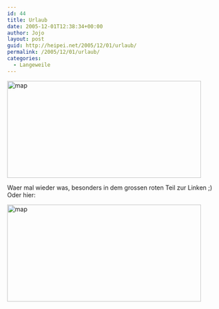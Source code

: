 ```yaml
---
id: 44
title: Urlaub
date: 2005-12-01T12:38:34+00:00
author: Jojo
layout: post
guid: http://heipei.net/2005/12/01/urlaub/
permalink: /2005/12/01/urlaub/
categories:
  - Langeweile
---
```

<img src="http://www.world66.com/community/mymaps/worldmap?visited=CAUSATBEDKFIFRDEGRIEITLILUNLNOESSECH" width="450" height="225" alt="map" />
  
Waer mal wieder was, besonders in dem grossen roten Teil zur Linken ;) Oder hier:
  
<img src="http://www.world66.com/myworld66/visitedStates/statemap?visited=CACTIDMEMANVNHORRIVTWA" width="450" height="225" alt="map" />